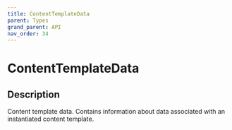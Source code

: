 ```yaml
---
title: ContentTemplateData
parent: Types
grand_parent: API
nav_order: 34
---
```


# ContentTemplateData

## Description

Content template data. Contains information about data associated with an instantiated content template.
